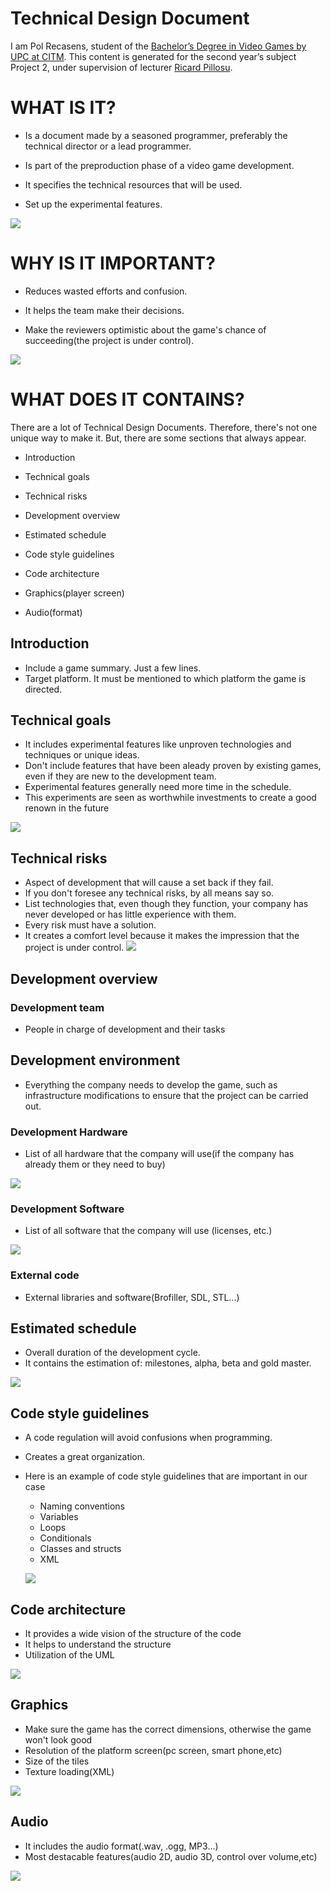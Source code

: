 # Technical Design Document
I am Pol Recasens, student of the [Bachelor’s Degree in
Video Games by UPC at CITM](https://www.citm.upc.edu/ing/estudis/graus-videojocs/). This content is generated for the second year’s
subject Project 2, under supervision of lecturer [Ricard Pillosu](https://es.linkedin.com/in/ricardpillosu).

# WHAT IS IT?

- Is a document made by a seasoned programmer, preferably the technical director or a lead programmer.

- Is part of the preproduction phase of a video game development.

- It specifies the technical resources that will be used.

- Set up the experimental features.

![](docs/tdd.PNG)

# WHY IS IT IMPORTANT?

- Reduces wasted efforts and confusion.

- It helps the team make their decisions.

- Make the reviewers optimistic about the game's chance of succeeding(the project is under control).

![](docs/techleader.png)

# WHAT DOES IT CONTAINS?

There are a lot of Technical Design Documents. Therefore, there's not one unique way to make it.
But, there are some sections that always appear.

- Introduction

- Technical goals

- Technical risks

- Development overview
    
- Estimated schedule

- Code style guidelines

- Code architecture

- Graphics(player screen)

- Audio(format)

## Introduction

- Include a game summary. Just a few lines.
- Target platform. It must be mentioned to which platform the game is directed.

## Technical goals

- It includes experimental features like unproven technologies and techniques or unique ideas.
- Don't include features that have been aleady proven by existing games, even if they are new to the development team.
- Experimental features generally need more time in the schedule.
- This experiments are seen as worthwhile investments to create a good renown in the future

![](docs/goals.jpg)


## Technical risks

- Aspect of development that will cause a set back if they fail.
- If you don't foresee any technical risks, by all means say so.
- List technologies that, even though they function, your company has never developed or has little experience with them.
- Every risk must have a solution.
- It creates a comfort level because it makes the impression that the project is under control.
![](docs/risk.png)

## Development overview
### Development team
- People in charge of development and their tasks
## Development environment
- Everything the company needs to develop the game, such as infrastructure modifications to ensure that the project can be carried out.
### Development Hardware
   - List of all hardware that the company will use(if the company has already them or they need to buy)
    
 ![](docs/hardware1.png)
    
### Development Software
   - List of all software that the company will use (licenses, etc.)
    
![](docs/visualstudio.png)

### External code
   - External libraries and software(Brofiller, SDL, STL...)

## Estimated schedule
- Overall duration of the development cycle.
- It contains the estimation of: milestones, alpha, beta and gold master.

![](docs/auto_scheduling.png)

## Code style guidelines
- A code regulation will avoid confusions when programming.
- Creates a great organization.
- Here is an example of code style guidelines that are important in our case
    - Naming conventions
    - Variables
    - Loops
    - Conditionals
    - Classes and structs
    - XML
    
    ![](docs/samplexml.jpg)

## Code architecture
- It provides a wide vision of the structure of the code
- It helps to understand the structure
- Utilization of the UML

![](docs/UI_UML-1.png)

## Graphics
- Make sure the game has the correct dimensions, otherwise the game won't look good
- Resolution of the platform screen(pc screen, smart phone,etc)
- Size of the tiles
- Texture loading(XML)

![](docs/resolution.jpg)

## Audio
- It includes the audio format(.wav, .ogg, MP3...)
- Most destacable features(audio 2D, audio 3D, control over volume,etc)

![](docs/ogg.png)

